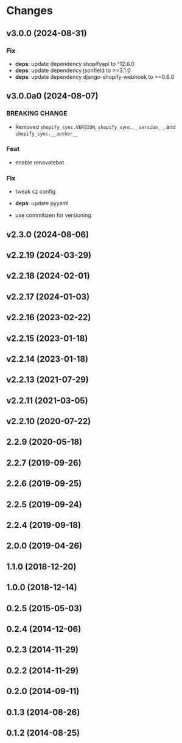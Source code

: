 # Changes

## v3.0.0 (2024-08-31)

### Fix

- **deps**: update dependency shopifyapi to ^12.6.0
- **deps**: update dependency jsonfield to >=3.1.0
- **deps**: update dependency django-shopify-webhook to >=0.6.0

## v3.0.0a0 (2024-08-07)

### BREAKING CHANGE

- Removed `shopify_sync.VERSION`, `shopify_sync.__version__`,
and `shopify_sync.__author__`

### Feat

- enable renovatebot

### Fix

- tweak cz config
- **deps**: update pyyaml


- use commitizen for versioning

## v2.3.0 (2024-08-06)

## v2.2.19 (2024-03-29)

## v2.2.18 (2024-02-01)

## v2.2.17 (2024-01-03)

## v2.2.16 (2023-02-22)

## v2.2.15 (2023-01-18)

## v2.2.14 (2023-01-18)

## v2.2.13 (2021-07-29)

## v2.2.11 (2021-03-05)

## v2.2.10 (2020-07-22)

## 2.2.9 (2020-05-18)

## 2.2.7 (2019-09-26)

## 2.2.6 (2019-09-25)

## 2.2.5 (2019-09-24)

## 2.2.4 (2019-09-18)

## 2.0.0 (2019-04-26)

## 1.1.0 (2018-12-20)

## 1.0.0 (2018-12-14)

## 0.2.5 (2015-05-03)

## 0.2.4 (2014-12-06)

## 0.2.3 (2014-11-29)

## 0.2.2 (2014-11-29)

## 0.2.0 (2014-09-11)

## 0.1.3 (2014-08-26)

## 0.1.2 (2014-08-25)
